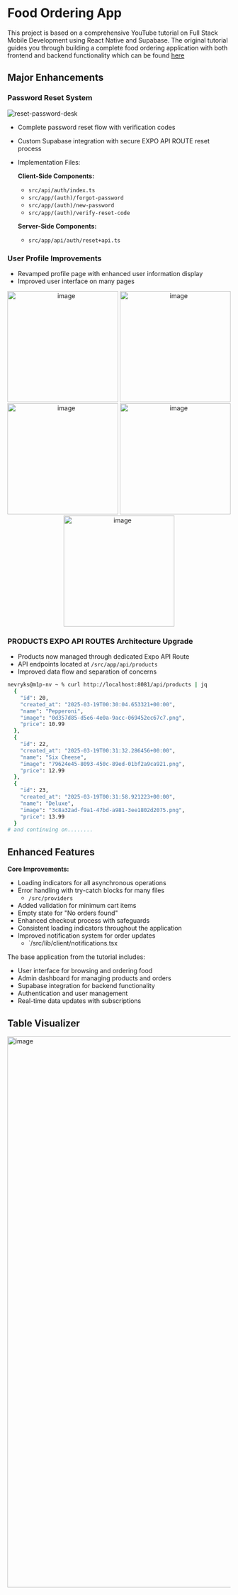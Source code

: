 # Food Ordering App

This project is based on a comprehensive YouTube tutorial on Full Stack Mobile Development using React Native and Supabase. The original tutorial guides you through building a complete food ordering application with both frontend and backend functionality which can be found [here](https://www.youtube.com/watch?v=rIYzLhkG9TA)

## Major Enhancements

### Password Reset System

![reset-password-desk](https://github.com/user-attachments/assets/c13b3ed1-64af-4b10-883c-61eb4c36764b)
- Complete password reset flow with verification codes
- Custom Supabase integration with secure EXPO API ROUTE reset process
- Implementation Files:

  **Client-Side Components:**
  - `src/api/auth/index.ts`
  - `src/app/(auth)/forgot-password`
  - `src/app/(auth)/new-password`
  - `src/app/(auth)/verify-reset-code`
  
  **Server-Side Components:**
  - `src/app/api/auth/reset+api.ts`

### User Profile Improvements
- Revamped profile page with enhanced user information display
- Improved user interface on many pages


<div align="center">
  <img width="250" alt="image" src="https://github.com/user-attachments/assets/687cd06c-93d6-4120-9ca4-fa77005ea154" />
  <img width="250" alt="image" src="https://github.com/user-attachments/assets/abd1607a-932a-4cc9-b196-9b8880367ab4" />
  <img width="250" alt="image" src="https://github.com/user-attachments/assets/7e44d1ec-337b-47fc-8c82-8b840010b5be" />
  <img width="250" alt="image" src="https://github.com/user-attachments/assets/1f45a6ef-5791-4ef6-aaf3-592a426640b3" />
  <img width="250" alt="image" src="https://github.com/user-attachments/assets/1924f9bd-7f70-4d81-817c-b406e7973381" />
</div>


### PRODUCTS EXPO API ROUTES Architecture Upgrade
- Products now managed through dedicated Expo API Route
- API endpoints located at `/src/app/api/products`
- Improved data flow and separation of concerns


```zsh
nevryks@m1p-nv ~ % curl http://localhost:8081/api/products | jq   
  {
    "id": 20,
    "created_at": "2025-03-19T00:30:04.653321+00:00",
    "name": "Pepperoni",
    "image": "0d357d85-d5e6-4e0a-9acc-069452ec67c7.png",
    "price": 10.99
  },
  {
    "id": 22,
    "created_at": "2025-03-19T00:31:32.286456+00:00",
    "name": "Six Cheese",
    "image": "79624e45-8093-450c-89ed-01bf2a9ca921.png",
    "price": 12.99
  },
  {
    "id": 23,
    "created_at": "2025-03-19T00:31:58.921223+00:00",
    "name": "Deluxe",
    "image": "3c8a32ad-f9a1-47bd-a981-3ee1802d2075.png",
    "price": 13.99
  }
# and continuing on........
```


## Enhanced Features

**Core Improvements:**
- Loading indicators for all asynchronous operations
- Error handling with try-catch blocks for many files
  - `/src/providers`
- Added validation for minimum cart items
- Empty state for "No orders found"
- Enhanced checkout process with safeguards
- Consistent loading indicators throughout the application
- Improved notification system for order updates
  - `/src/lib/client/notifications.tsx

The base application from the tutorial includes:
- User interface for browsing and ordering food
- Admin dashboard for managing products and orders
- Supabase integration for backend functionality
- Authentication and user management
- Real-time data updates with subscriptions


## Table Visualizer
<img width="1242" alt="image" src="https://github.com/user-attachments/assets/749b24dc-f0a4-4760-bb08-b1279f1e6932" />

